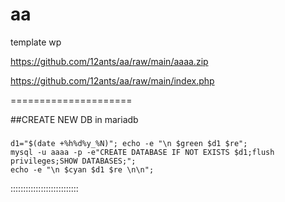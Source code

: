 # aa
template wp


[https://github.com/12ants/aa/raw/main/aaaa.zip ](https://github.com/12ants/aa/raw/main/aaaa.zip)


[https://github.com/12ants/aa/raw/main/index.php ](https://github.com/12ants/aa/raw/main/index.php)

=====================

##CREATE NEW DB in mariadb
#####

    d1="$(date +%h%d%y_%N)"; echo -e "\n $green $d1 $re";
    mysql -u aaaa -p -e"CREATE DATABASE IF NOT EXISTS $d1;flush privileges;SHOW DATABASES;";
    echo -e "\n $cyan $d1 $re \n\n";


:::::::::::::::::::::::::::
